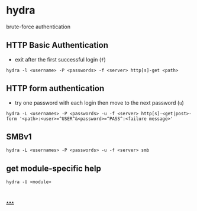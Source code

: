 # hydra

brute-force authentication

## HTTP Basic Authentication

* exit after the first successful login (`f`)

```
hydra -l <username> -P <passwords> -f <server> http[s]-get <path>
```

## HTTP form authentication

* try one password with each login then move to the next password (`u`)

```
hydra -L <usernames> -P <passwords> -u -f <server> http[s]-<get|post>-form '<path>:<user>=^USER^&<password>=^PASS^:<failure message>'
```

## SMBv1

```
hydra -L <usernames> -P <passwords> -u -f <server> smb
```

## get module-specific help

```
hydra -U <module>
```

## [...](https://github.com/vanhauser-thc/thc-hydra)
